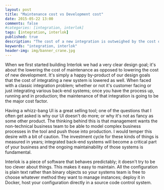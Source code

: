 ```yaml
---
layout: post
title: "Maintenance cost vs Development cost"
date: 2015-05-22 13:00
comments: false
#categories: [integration, interlok]
tags: [integration, interlok]
published: true
description: "The cost of a new integration is outweighed by the cost of maintainence"
keywords: "integration, interlok"
header-img: img/banner_crane.jpg
---
```


When we first started building Interlok we had a very clear design goal; it's about the lowering the cost of maintenance as opposed to lowering the cost of new development. It's simply a happy by-product of our design goals that the cost of integrating a new system is lowered as well. When faced with a classic integration problem; whether or not it's customer facing or just integrating various back-end systems; once you have the process up, running and in production; the maintenance of that integration is going to be the major cost factor.

<!-- more -->

Having a whizz-bang UI is a great selling tool; one of the questions that I often get asked is why our UI doesn't do more; or why it's not as fancy as some other product. The thinking behind this is that management wants the non-technical business team to be able to model complex business processes in the tool and push those into production. I would temper this desire with a bit of caution. The investment cycle for these kinds of things is measured in years; integrated back-end systems will become a critical part of your business and the ongoing maintainability of those systems is fundamental.

Interlok is a piece of software that behaves predictably; it doesn't try to be too clever about things. This makes it easy to maintain. All the configuration is plain text rather than binary objects so your systems team is free to choose whatever method they want to manage instances; deploy it in Docker, host your configuration directly in a source code control system.


